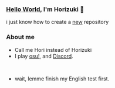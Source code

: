 ### [Hello World](https://guides.github.com/activities/hello-world/), I'm Horizuki 👋
i just know how to create a [new](https://github.com/new) repository

### About me
- Call me Hori instead of Horizuki
- I play [osu!](https://osu.ppy.sh/home), and [Discord](https://discord.com).
</br>

- wait, lemme finish my English test first.
<!--
**Horizuki/Horizuki** is a ✨ _special_ ✨ repository because its `README.md` (this file) appears on your GitHub profile.

Here are some ideas to get you started:

- 🔭 I’m currently working on ...
- 🌱 I’m currently learning ...
- 👯 I’m looking to collaborate on ...
- 🤔 I’m looking for help with ...
- 💬 Ask me about ...
- 📫 How to reach me: ...
- 😄 Pronouns: ...
- ⚡ Fun fact: ...
-->
